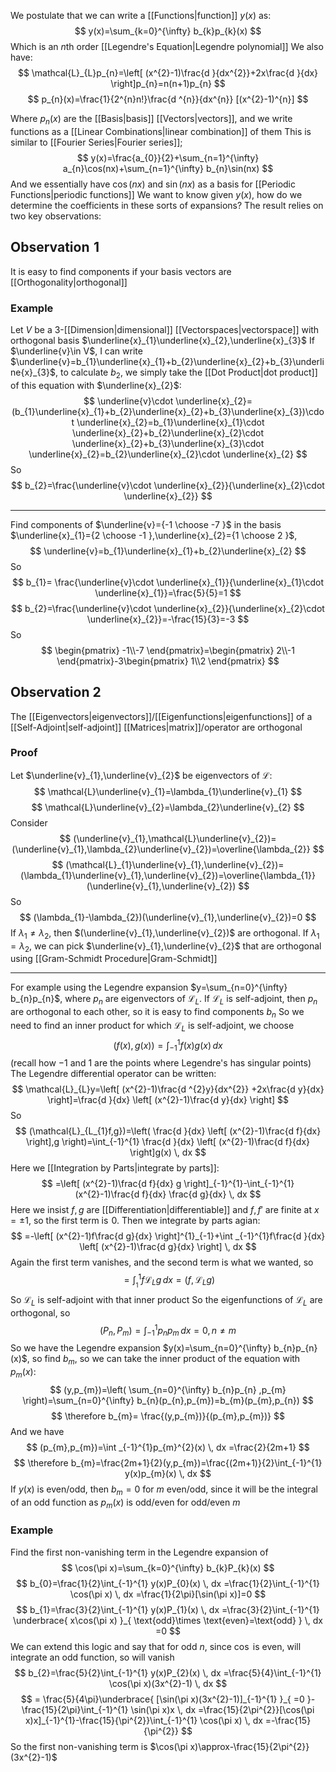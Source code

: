 We postulate that we can write a [[Functions|function]] $y(x)$ as:
$$
y(x)=\sum_{k=0}^{\infty} b_{k}p_{k}(x) 
$$
Which is an $n$th order [[Legendre's Equation|Legendre polynomial]]
We also have:
$$
\mathcal{L}_{L}p_{n}=\left[ (x^{2}-1)\frac{d }{dx^{2}}+2x\frac{d }{dx}   \right]p_{n}=n(n+1)p_{n}
$$
$$
 p_{n}(x)=\frac{1}{2^{n}n!}\frac{d ^{n}}{dx^{n}} [(x^{2}-1)^{n}]
$$

Where $p_{n}(x)$ are the [[Basis|basis]] [[Vectors|vectors]], and we write functions as a [[Linear Combinations|linear combination]] of them
This is similar to [[Fourier Series|Fourier series]];
$$
y(x)=\frac{a_{0}}{2}+\sum_{n=1}^{\infty} a_{n}\cos(nx)+\sum_{n=1}^{\infty} b_{n}\sin(nx)  
$$
And we essentially have $\cos(nx)$ and $\sin(nx)$ as a basis for [[Periodic Functions|periodic functions]]
We want to know given $y(x)$, how do we determine the coefficients in these sorts of expansions?
The result relies on two key observations:
## Observation $\hspace{0pt}1$
It is easy to find components if your basis vectors are [[Orthogonality|orthogonal]]
### Example
Let $V$ be a 3-[[Dimension|dimensional]] [[Vectorspaces|vectorspace]] with orthogonal basis $\underline{x}_{1}\underline{x}_{2},\underline{x}_{3}$
If $\underline{v}\in V$, I can write $\underline{v}=b_{1}\underline{x}_{1}+b_{2}\underline{x}_{2}+b_{3}\underline{x}_{3}$, to calculate $b_{2}$, we simply take the [[Dot Product|dot product]] of this equation with $\underline{x}_{2}$:
$$
\underline{v}\cdot \underline{x}_{2}=(b_{1}\underline{x}_{1}+b_{2}\underline{x}_{2}+b_{3}\underline{x}_{3})\cdot \underline{x}_{2}=b_{1}\underline{x}_{1}\cdot \underline{x}_{2}+b_{2}\underline{x}_{2}\cdot \underline{x}_{2}+b_{3}\underline{x}_{3}\cdot \underline{x}_{2}=b_{2}\underline{x}_{2}\cdot \underline{x}_{2}
$$
So
$$
b_{2}=\frac{\underline{v}\cdot \underline{x}_{2}}{\underline{x}_{2}\cdot \underline{x}_{2}}
$$
___
Find components of $\underline{v}={-1 \choose -7 }$ in the basis $\underline{x}_{1}={2 \choose -1 },\underline{x}_{2}={1 \choose 2 }$,
$$
\underline{v}=b_{1}\underline{x}_{1}+b_{2}\underline{x}_{2}
$$
So
$$
b_{1}= \frac{\underline{v}\cdot \underline{x}_{1}}{\underline{x}_{1}\cdot \underline{x}_{1}}=\frac{5}{5}=1
$$
$$
b_{2}=\frac{\underline{v}\cdot \underline{x}_{2}}{\underline{x}_{2}\cdot \underline{x}_{2}}=-\frac{15}{3}=-3
$$
So
$$
\begin{pmatrix}
-1\\-7
\end{pmatrix}=\begin{pmatrix}
2\\-1
\end{pmatrix}-3\begin{pmatrix}
1\\2
\end{pmatrix}
$$
## Observation 2
The [[Eigenvectors|eigenvectors]]/[[Eigenfunctions|eigenfunctions]] of a [[Self-Adjoint|self-adjoint]] [[Matrices|matrix]]/operator are orthogonal
### Proof
Let $\underline{v}_{1},\underline{v}_{2}$ be eigenvectors of $\mathcal{L}$:
$$
\mathcal{L}\underline{v}_{1}=\lambda_{1}\underline{v}_{1}
$$
$$
\mathcal{L}\underline{v}_{2}=\lambda_{2}\underline{v}_{2}
$$
Consider
$$
(\underline{v}_{1},\mathcal{L}\underline{v}_{2})=(\underline{v}_{1},\lambda_{2}\underline{v}_{2})=\overline{\lambda_{2}}
$$
$$
(\mathcal{L}_{1}\underline{v}_{1},\underline{v}_{2})=(\lambda_{1}\underline{v}_{1},\underline{v}_{2})=\overline{\lambda_{1}}(\underline{v}_{1},\underline{v}_{2})
$$
So
$$
(\lambda_{1}-\lambda_{2})(\underline{v}_{1},\underline{v}_{2})=0
$$
If $\lambda_{1}\neq\lambda_{2}$, then $(\underline{v}_{1},\underline{v}_{2})$ are orthogonal. If $\lambda_{1}=\lambda_{2}$, we can pick $\underline{v}_{1},\underline{v}_{2}$ that are orthogonal using [[Gram-Schmidt Procedure|Gram-Schmidt]]
___
For example using the Legendre expansion $y=\sum_{n=0}^{\infty} b_{n}p_{n}$, where $p_{n}$ are eigenvectors of $\mathcal{L}_{L}$. If $\mathcal{L}_{L}$ is self-adjoint, then $p_{n}$ are orthogonal to each other, so it is easy to find components $b_{n}$
 So we need to find an inner product for which $\mathcal{L}_{L}$ is self-adjoint, we choose
 $$
(f(x),g(x))=\int _{-1}^{1}f(x)g(x) \, dx 
$$
(recall how $-1$ and $1$ are the points where Legendre's has singular points)
The Legendre differential operator can be written:
$$
\mathcal{L}_{L}y=\left[ (x^{2}-1)\frac{d ^{2}y}{dx^{2}} +2x\frac{d y}{dx}  \right]=\frac{d }{dx} \left[ (x^{2}-1)\frac{d y}{dx}  \right]
$$
So
$$
(\mathcal{L}_{L_{1}f,g})=\left( \frac{d }{dx} \left[ (x^{2}-1)\frac{d f}{dx}  \right],g \right)=\int_{-1}^{1} \frac{d }{dx} \left[ (x^{2}-1)\frac{d f}{dx}  \right]g(x) \, dx 
$$
Here we [[Integration by Parts|integrate by parts]]:
$$
=\left[ (x^{2}-1)\frac{d f}{dx} g \right]_{-1}^{1}-\int_{-1}^{1} (x^{2}-1)\frac{d f}{dx} \frac{d g}{dx}  \, dx 
$$
Here we insist $f,g$ are [[Differentiation|differentiable]] and $f,f'$ are finite at $x=\pm 1$, so the first term is $\hspace{0pt}0$. Then we integrate by parts agian:
$$
=-\left[ (x^{2}-1)f\frac{d g}{dx}  \right]^{1}_{-1}+\int _{-1}^{1}f\frac{d }{dx} \left[ (x^{2}-1)\frac{d g}{dx}  \right] \, dx 
$$
Again the first term vanishes, and the second term is what we wanted, so
$$
=\int_{_1}^{1} f\mathcal{L}_{L}g \, dx =(f,\mathcal{L}_{L}g)
$$
So $\mathcal{L}_{L}$ is self-adjoint with that inner product
So the eigenfunctions of $\mathcal{L}_{L}$ are orthogonal, so
$$
(P_{n},P_{m})=\int_{-1}^{1} p_{n}p_{m} \, dx =0,n\neq m
$$
So we have the Legendre expansion $y(x)=\sum_{n=0}^{\infty} b_{n}p_{n}(x)$, so find $b_{m}$, so we can take the inner product of the equation with $p_{m}(x)$:
$$
(y,p_{m})=\left( \sum_{n=0}^{\infty} b_{n}p_{n} ,p_{m} \right)=\sum_{n=0}^{\infty} b_{n}(p_{n},p_{m})=b_{m}(p_{m},p_{n})
$$
$$
\therefore  b_{m}= \frac{(y,p_{m})}{(p_{m},p_{m})}
$$
And we have
$$
(p_{m},p_{m})=\int _{-1}^{1}p_{m}^{2}(x) \, dx =\frac{2}{2m+1}
$$
$$
\therefore b_{m}=\frac{2m+1}{2}(y,p_{m})=\frac{(2m+1)}{2}\int_{-1}^{1} y(x)p_{m}(x) \, dx 
$$
If $y(x)$ is even/odd, then $b_{m}=0$ for $m$ even/odd, since it will be the integral of an odd function as $p_{m}(x)$ is odd/even for odd/even $m$
### Example
Find the first non-vanishing term in the Legendre expansion of
$$
\cos(\pi x)=\sum_{k=0}^{\infty} b_{k}P_{k}(x) 
$$
$$
b_{0}=\frac{1}{2}\int_{-1}^{1} y(x)P_{0}(x) \, dx =\frac{1}{2}\int_{-1}^{1} \cos(\pi x) \, dx =\frac{1}{2\pi}[\sin(\pi x)]=0
$$
$$
b_{1}=\frac{3}{2}\int_{-1}^{1} y(x)P_{1}(x) \, dx =\frac{3}{2}\int_{-1}^{1} \underbrace{ x\cos(\pi x) }_{ \text{odd}\times \text{even}=\text{odd} } \, dx =0
$$
We can extend this logic and say that for odd $n$, since $\cos$ is even, will integrate an odd function, so will vanish
$$
b_{2}=\frac{5}{2}\int_{-1}^{1} y(x)P_{2}(x) \, dx =\frac{5}{4}\int_{-1}^{1} \cos(\pi x)(3x^{2}-1) \, dx 
$$
$$
= \frac{5}{4\pi}\underbrace{ [\sin(\pi x)(3x^{2}-1)]_{-1}^{1} }_{ =0 }-\frac{15}{2\pi}\int_{-1}^{1} \sin(\pi x)x \, dx =\frac{15}{2\pi^{2}}[\cos(\pi x)x]_{-1}^{1}-\frac{15}{\pi^{2}}\int_{-1}^{1} \cos(\pi x) \, dx =-\frac{15}{\pi^{2}}
$$
So the first non-vanishing term is $\cos(\pi x)\approx-\frac{15}{2\pi^{2}}(3x^{2}-1)$ 
